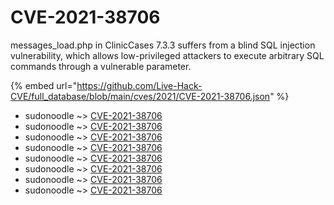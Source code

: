 # CVE-2021-38706

messages_load.php in ClinicCases 7.3.3 suffers from a blind SQL injection vulnerability, which allows low-privileged attackers to execute arbitrary SQL commands through a vulnerable parameter.

{% embed url="https://github.com/Live-Hack-CVE/full_database/blob/main/cves/2021/CVE-2021-38706.json" %}


* sudonoodle ~> [CVE-2021-38706](https://www.alice-snow.ru/2021/database/cve-2021-38706/cve-2021-38706-sudonoodle)
* sudonoodle ~> [CVE-2021-38706](https://www.alice-snow.ru/2021/database/cve-2021-38706/cve-2021-38706-sudonoodle)
* sudonoodle ~> [CVE-2021-38706](https://www.alice-snow.ru/2021/database/cve-2021-38706/cve-2021-38706-sudonoodle)
* sudonoodle ~> [CVE-2021-38706](https://www.alice-snow.ru/2021/database/cve-2021-38706/cve-2021-38706-sudonoodle)
* sudonoodle ~> [CVE-2021-38706](https://www.alice-snow.ru/2021/database/cve-2021-38706/cve-2021-38706-sudonoodle)
* sudonoodle ~> [CVE-2021-38706](https://www.alice-snow.ru/2021/database/cve-2021-38706/cve-2021-38706-sudonoodle)
* sudonoodle ~> [CVE-2021-38706](https://www.alice-snow.ru/2021/database/cve-2021-38706/cve-2021-38706-sudonoodle)
* sudonoodle ~> [CVE-2021-38706](https://www.alice-snow.ru/2021/database/cve-2021-38706/cve-2021-38706-sudonoodle)